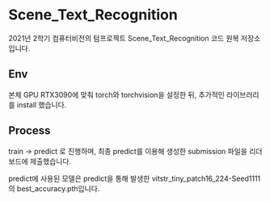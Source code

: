 # Scene_Text_Recognition

2021년 2학기 컴퓨터비전의 텀프로젝트 Scene_Text_Recognition 코드 원복 저장소 입니다.

## Env

본체 GPU RTX3090에 맞춰 torch와 torchvision을 설정한 뒤, 추가적인 라이브러리를 install 했습니다.

## Process

train -> predict 로 진행하며, 최종 predict를 이용해 생성한 submission 파일을 리더보드에 제출했습니다.

predict에 사용된 모델은 predict을 통해 발생한 vitstr_tiny_patch16_224-Seed1111의 best_accuracy.pth입니다. 
